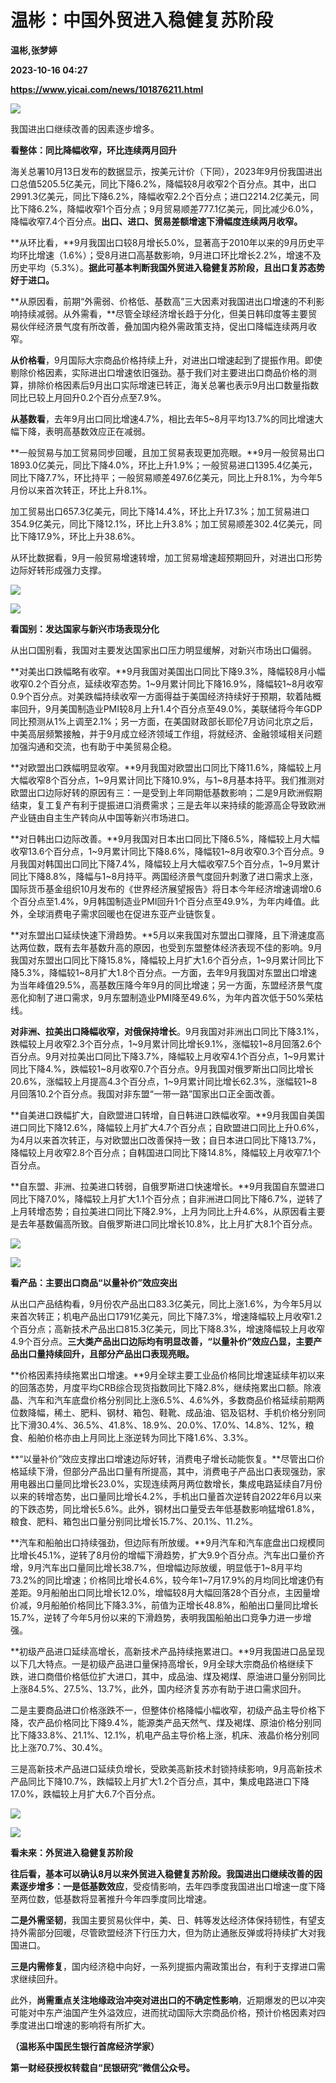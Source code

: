 # 温彬：中国外贸进入稳健复苏阶段
**温彬,张梦婷**

**2023-10-16 04:27**

**https://www.yicai.com/news/101876211.html**

![](https://imgcdn.yicai.com/uppics/images/iOS/yicai/20231016110621784-6167.jpg)

我国进出口继续改善的因素逐步增多。

**看整体：同比降幅收窄，环比连续两月回升**

海关总署10月13日发布的数据显示，按美元计价（下同），2023年9月份我国进出口总值5205.5亿美元，同比下降6.2%，降幅较8月收窄2个百分点。其中，出口2991.3亿美元，同比下降6.2%，降幅收窄2.2个百分点；进口2214.2亿美元，同比下降6.2%，降幅收窄1个百分点；9月贸易顺差777.1亿美元，同比减少6.0%，降幅收窄7.4个百分点。**出口、进口、贸易差额增速下滑幅度连续两月收窄。**

**从环比看，**9月我国出口较8月增长5.0%，显著高于2010年以来的9月历史平均环比增速（1.6%）；受8月进口高基数影响，9月进口环比增长2.2%，增速不及历史平均（5.3%）。**据此可基本判断我国外贸进入稳健复苏阶段，且出口复苏态势好于进口。**

**从原因看，前期“外需弱、价格低、基数高”三大因素对我国进出口增速的不利影响持续减弱。从外需看，**尽管全球经济增长趋于分化，但美日韩印度等主要贸易伙伴经济景气度有所改善，叠加国内稳外需政策支持，促出口降幅连续两月收窄。

**从价格看**，9月国际大宗商品价格持续上升，对进出口增速起到了提振作用。即使剔除价格因素，实际进出口增速依旧强劲。基于我们对主要进出口商品价格的测算，排除价格因素后9月出口实际增速已转正，海关总署也表示9月出口数量指数同比已较上月回升0.2个百分点至7.9%。

**从基数看**，去年9月出口同比增速4.7%，相比去年5~8月平均13.7%的同比增速大幅下降，表明高基数效应正在减弱。

**一般贸易与加工贸易同步回暖，且加工贸易表现更加亮眼。**9月一般贸易出口1893.0亿美元，同比下降4.0%，环比上升1.9%；一般贸易进口1395.4亿美元，同比下降7.7%，环比持平；一般贸易顺差497.6亿美元，同比上升8.1%，为今年5月份以来首次转正，环比上升8.1%。

加工贸易出口657.3亿美元，同比下降14.4%，环比上升17.3%；加工贸易进口354.9亿美元，同比下降12.1%，环比上升3.8%；加工贸易顺差302.4亿美元，同比下降17.9%，环比上升38.6%。

从环比数据看，9月一般贸易增速转增，加工贸易增速超预期回升，对进出口形势边际好转形成强力支撑。

![](https://imgcdn.yicai.com/uppics/images/2023/10/b563db043c83b5ba459ff63dc836c886.jpg)

![](https://imgcdn.yicai.com/uppics/images/2023/10/a7db53b9f4a8b05db877c0f59714e1dc.jpg)

**看国别：发达国家与新兴市场表现分化**

从出口国别看，我国对主要发达国家出口压力明显缓解，对新兴市场出口偏弱。

**对美出口跌幅略有收窄。**9月我国对美国出口同比下降9.3%，降幅较8月小幅收窄0.2个百分点，延续收窄态势。1~9月累计同比下降16.9%，降幅较1~8月收窄0.9个百分点。对美跌幅持续收窄一方面得益于美国经济持续好于预期，软着陆概率回升，9月美国制造业PMI较8月上升1.4个百分点至49.0%，美联储将今年GDP同比预测从1%上调至2.1%；另一方面，在美国财政部长耶伦7月访问北京之后，中美高层频繁接触，并于9月成立经济领域工作组，将就经济、金融领域相关问题加强沟通和交流，也有助于中美贸易企稳。

**对欧盟出口跌幅明显收窄。**9月我国对欧盟出口同比下降11.6%，降幅较上月大幅收窄8个百分点，1~9月累计同比下降10.9%，与1~8月基本持平。我们推测对欧盟出口边际好转的原因有三：一是受到上年同期低基数影响；二是9月欧洲假期结束，复工复产有利于提振进口消费需求；三是去年以来持续的能源高企导致欧洲产业链由自主生产转向从中国等新兴市场进口。

**对日韩出口边际改善。**9月我国对日本出口同比下降6.5%，降幅较上月大幅收窄13.6个百分点，1~9月累计同比下降8.6%，降幅较1~8月收窄0.3个百分点。9月我国对韩国出口同比下降7.4%，降幅较上月大幅收窄7.5个百分点，1~9月累计同比下降8.8%，降幅与1~8月持平。两国经济景气度回升刺激了进口需求上涨，国际货币基金组织10月发布的《世界经济展望报告》将日本今年经济增速调增0.6个百分点至1.4%，9月韩国制造业PMI回升1个百分点至49.9%，为年内峰值。此外，全球消费电子需求回暖也在促进东亚产业链恢复。

**对东盟出口延续快速下滑趋势。**5月以来我国对东盟出口骤降，且下滑速度高达两位数，既有去年基数升高的原因，也受到东盟整体经济表现不佳的影响。9月我国对东盟出口同比下降15.8%，降幅较上月扩大1.6个百分点，1~9月累计同比下降5.3%，降幅较1~8月扩大1.8个百分点。一方面，去年9月我国对东盟出口增速为当年峰值29.5%，高基数压降今年9月的同比增速；另一方面，东盟经济景气度恶化抑制了进口需求，9月东盟制造业PMI降至49.6%，为年内首次低于50%荣枯线。

**对非洲、拉美出口降幅收窄，对俄保持增长**。9月我国对非洲出口同比下降3.1%，跌幅较上月收窄2.3个百分点，1~9月累计同比增长9.1%，涨幅较1~8月回落2.6个百分点。9月对拉美出口同比下降3.7%，降幅较上月收窄4.1个百分点，1~9月累计同比下降4.%，跌幅较1~8月收窄0.7个百分点。9月我国对俄罗斯出口同比增长20.6%，涨幅较上月提高4.3个百分点，1~9月累计同比增长62.3%，涨幅较1~8月回落10.2个百分点。我国对非东盟“一带一路”国家出口正全面改善。

**自美进口跌幅扩大，自欧盟进口转增，自日韩进口跌幅收窄。**9月我国自美国进口同比下降12.6%，降幅较上月扩大4.7个百分点；自欧盟进口同比上升0.6%，为4月以来首次转正，与对欧盟出口改善保持一致；自日本进口同比下降13.7%，降幅较上月收窄2.8个百分点；自韩国进口同比下降14.8%，降幅较上月收窄7.1个百分点。

**自东盟、非洲、拉美进口转弱，自俄罗斯进口快速增长。**9月我国自东盟进口同比下降7.0%，降幅较上月扩大1.1个百分点；自非洲进口同比下降6.7%，逆转了上月转增态势；自拉美进口同比下降2.9%，上月为同比上升4.6%，从原因看主要是去年基数偏高所致。自俄罗斯进口同比增长10.8%，比上月扩大8.1个百分点。

![](https://imgcdn.yicai.com/uppics/images/2023/10/41546a34648dd9891faa0b7941ddd179.jpg)

![](https://imgcdn.yicai.com/uppics/images/2023/10/55b2c294d1cfe03a3df68b00bcc49c04.jpg)

**看产品：主要出口商品“以量补价”效应突出**

从出口产品结构看，9月份农产品出口83.3亿美元，同比上涨1.6%，为今年5月以来首次转正；机电产品出口1791亿美元，同比下降7.3%，增速降幅较上月收窄1.2个百分点；高新技术产品出口815.3亿美元，同比下降8.3%，增速降幅较上月收窄4.9个百分点。**三大类产品出口边际均有明显改善，“以量补价”效应凸显，主要产品出口量持续回升，且部分产品出口表现亮眼。**

**价格因素持续拖累出口增速。**9月全球主要工业品价格同比增速延续年初以来的回落态势，月度平均CRB综合现货指数同比下降2.8%，继续拖累出口额。除液晶、汽车和汽车底盘价格分别同比上涨6.5%、4.6%外，多数商品价格延续前期两位数降幅，稀土、肥料、钢材、箱包、鞋靴、成品油、铝及铝材、手机价格分别同比下滑30.4%、36.5%、41.8%、18.9%、20.0%、17.0%、14.8%、12%，粮食、船舶价格亦由上月同比上涨逆转为同比下降1.6%、3.3%。

**“以量补价”效应支撑出口增速边际好转，消费电子增长动能恢复。**尽管出口价格延续下滑，但部分产品出口量有所提高，其中，消费电子产品出口表现强劲，家用电器出口量同比增长23.0%，实现连续两月两位数增长，集成电路延续自7月份以来的转增态势，出口量同比增长4.2%，手机出口量首次逆转自2022年6月以来的下跌态势，同比增长5.6%。此外，钢材出口量受去年低基数影响猛增61.8%，粮食、肥料、箱包出口量分别同比增长15.7%、20.1%、11.2%。

**汽车和船舶出口持续强劲，但边际有所放缓。**9月汽车和汽车底盘出口规模同比增长45.1%，逆转了8月份的增幅下滑趋势，扩大9.9个百分点。汽车出口量价齐增，9月汽车出口量同比增长38.7%，但增幅边际放缓，明显低于1~8月平均73.2%的同比增速；价格同比增长4.6%，较今年1~7月17.9%的月均同比增速仍有差距。9月船舶出口同比增长12.0%，增幅较8月大幅回落28个百分点，主因量增价减，9月船舶价格同比下降3.3%，前值为正增长48.8%，船舶出口量同比增长15.7%，逆转了今年5月份以来的下滑趋势，表明我国船舶出口竞争力进一步增强。

**初级产品进口延续高增长，高新技术产品持续拖累进口。**9月我国进口品呈现以下几大特点。一是初级产品进口量保持高增长，9月全球大宗商品价格继续下跌，进口商借价格低位扩大进口，其中，成品油、煤及褐煤、原油进口量分别同比上涨84.5%、27.5%、13.7%，此外，国内经济复苏亦有助于进口需求回升。

二是主要商品进口价格涨跌不一，但整体价格降幅小幅收窄，初级产品主导价格下降，农产品价格同比下降9.4%，能源类产品天然气、煤及褐煤、原油价格分别同比下降33.8%、21.1%、12.1%，机电产品主导价格上涨，机床、液晶价格分别同比上涨70.7%、30.4%。

三是高新技术产品进口延续负增长，受欧美高新技术封锁持续影响，9月高新技术产品同比下降10.7%，跌幅较上月扩大1.2个百分点，其中，集成电路进口下降17.0%，跌幅较上月扩大6.7个百分点。

![](https://imgcdn.yicai.com/uppics/images/2023/10/2a49d6739b545aa54f7793b46ef3eb34.jpg)

![](https://imgcdn.yicai.com/uppics/images/2023/10/806a06726a36296940c2b72041d74d5a.jpg)

**看未来：外贸进入稳健复苏阶段**

**往后看，基本可以确认8月以来外贸进入稳健复苏阶段。我国进出口继续改善的因素逐步增多：一是低基数效应**，受疫情影响，去年四季度我国进出口增速一度下降至两位数，低基数将显著推升今年四季度同比增速。

**二是外需坚韧**，我国主要贸易伙伴中，美、日、韩等发达经济体保持韧性，有望支持外需部分回暖，尽管欧盟经济下行压力大，但为防止通胀反弹或将持续扩大对我国进口。

**三是内需修复**，国内经济稳中向好，一系列提振内需政策出台，有利于支撑进口需求继续回升。

此外，**尚需重点关注地缘政治冲突对进出口的不确定性影响**，近期爆发的巴以冲突可能对中东产油国产生外溢效应，进而扰动国际大宗商品价格，预计价格因素对四季度进出口增速的影响将有所扩大。

**（温彬系中国民生银行首席经济学家）**

**第一财经获授权转载自“民银研究”微信公众号。**